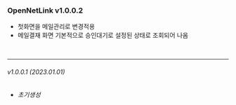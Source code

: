 
<!--Markdown 참고사항
	# 의 갯수에 따라 H1~ 로 폰트 크기 조절 가능
	_를 사용하면 기울임 가능	
	*** 로 나눔선 추가 가능
-->

### OpenNetLink v1.0.0.2
- 첫화면을 메일관리로 변경적용
- 메일결재 화면 기본적으로 승인대기로 설정된 상태로 조회되어 나옴

<br>

***
###### _v1.0.0.1      (2023.01.01)_
- _초기생성_

